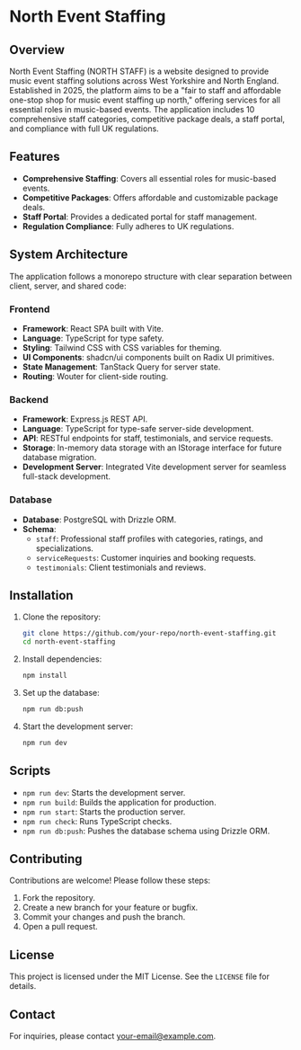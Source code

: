 # North Event Staffing

## Overview

North Event Staffing (NORTH STAFF) is a website designed to provide music event staffing solutions across West Yorkshire and North England. Established in 2025, the platform aims to be a "fair to staff and affordable one-stop shop for music event staffing up north," offering services for all essential roles in music-based events. The application includes 10 comprehensive staff categories, competitive package deals, a staff portal, and compliance with full UK regulations.

## Features

- **Comprehensive Staffing**: Covers all essential roles for music-based events.
- **Competitive Packages**: Offers affordable and customizable package deals.
- **Staff Portal**: Provides a dedicated portal for staff management.
- **Regulation Compliance**: Fully adheres to UK regulations.

## System Architecture

The application follows a monorepo structure with clear separation between client, server, and shared code:

### Frontend
- **Framework**: React SPA built with Vite.
- **Language**: TypeScript for type safety.
- **Styling**: Tailwind CSS with CSS variables for theming.
- **UI Components**: shadcn/ui components built on Radix UI primitives.
- **State Management**: TanStack Query for server state.
- **Routing**: Wouter for client-side routing.

### Backend
- **Framework**: Express.js REST API.
- **Language**: TypeScript for type-safe server-side development.
- **API**: RESTful endpoints for staff, testimonials, and service requests.
- **Storage**: In-memory data storage with an IStorage interface for future database migration.
- **Development Server**: Integrated Vite development server for seamless full-stack development.

### Database
- **Database**: PostgreSQL with Drizzle ORM.
- **Schema**:
  - `staff`: Professional staff profiles with categories, ratings, and specializations.
  - `serviceRequests`: Customer inquiries and booking requests.
  - `testimonials`: Client testimonials and reviews.

## Installation

1. Clone the repository:
   ```bash
   git clone https://github.com/your-repo/north-event-staffing.git
   cd north-event-staffing
   ```

2. Install dependencies:
   ```bash
   npm install
   ```

3. Set up the database:
   ```bash
   npm run db:push
   ```

4. Start the development server:
   ```bash
   npm run dev
   ```

## Scripts

- `npm run dev`: Starts the development server.
- `npm run build`: Builds the application for production.
- `npm run start`: Starts the production server.
- `npm run check`: Runs TypeScript checks.
- `npm run db:push`: Pushes the database schema using Drizzle ORM.

## Contributing

Contributions are welcome! Please follow these steps:

1. Fork the repository.
2. Create a new branch for your feature or bugfix.
3. Commit your changes and push the branch.
4. Open a pull request.

## License

This project is licensed under the MIT License. See the `LICENSE` file for details.

## Contact

For inquiries, please contact [your-email@example.com](mailto:your-email@example.com).
